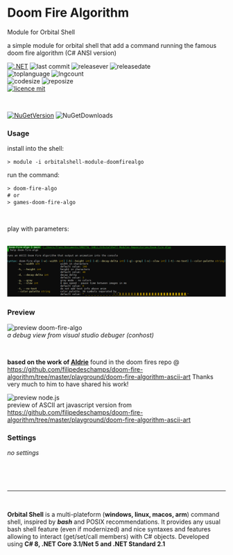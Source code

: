 # Doom Fire Algorithm
Module for Orbital Shell

a simple module for orbital shell that add a command running the famous doom fire algorithm (C# ANSI version)

[![.NET](https://github.com/franck-gaspoz/Doom-Fire-Algo/actions/workflows/dotnet.yml/badge.svg)](https://github.com/franck-gaspoz/Doom-Fire-Algo/actions/workflows/dotnet.yml)
![last commit](https://img.shields.io/github/last-commit/franck-gaspoz/Doom-Fire-Algo?style=plastic)
![releasever](https://img.shields.io/github/v/release/franck-gaspoz/Doom-Fire-Algo?style=plastic) 
![releasedate](https://img.shields.io/github/release-date/franck-gaspoz/Doom-Fire-Algo?style=plastic) 
<br>
![toplanguage](https://img.shields.io/github/languages/top/franck-gaspoz/Doom-Fire-Algo)
![lngcount](https://img.shields.io/github/languages/count/franck-gaspoz/Doom-Fire-Algo)
<br>
![codesize](https://img.shields.io/github/languages/code-size/franck-gaspoz/Doom-Fire-Algo)
![reposize](https://img.shields.io/github/repo-size/franck-gaspoz/Doom-Fire-Algo)
<br>
[![licence mit](https://img.shields.io/badge/licence-MIT-blue.svg)](license)

<br>

[![NuGetVersion](https://img.shields.io/nuget/v/OrbitalShell-Module-DoomFireAlgo.svg)](https://www.nuget.org/packages/OrbitalShell-Module-DoomFireAlgo) ![NuGetDownloads](https://img.shields.io/nuget/dt/OrbitalShell-Module-DoomFireAlgo.svg)

### Usage

install into the shell:
```shell
> module -i orbitalshell-module-doomfirealgo
```
run the command:
```shell
> doom-fire-algo
# or
> games-doom-fire-algo
```
<br>

play with parameters:

<br>

<img src="assets/help.png"/>

### Preview

![preview doom-fire-algo](assets/doom-fire-algo2.gif)
<br>*a debug view from visual studio debuger (conhost)*

<br>

**based on the work of [Aldrie](https://github.com/Aldrie)** found in the doom fires repo @ https://github.com/filipedeschamps/doom-fire-algorithm/tree/master/playground/doom-fire-algorithm-ascii-art Thanks very much to him to have shared his work!

![preview node.js](https://raw.githubusercontent.com/franck-gaspoz/Doom-Fire-Algo/main/assets/68747470733a2f2f692e696d6775722e636f6d2f464f644345634e2e676966.gif)
<br>preview of ASCII art javascript version from https://github.com/filipedeschamps/doom-fire-algorithm/tree/master/playground/doom-fire-algorithm-ascii-art

### Settings

*no settings*

<br><br><br><hr><br>

<b>Orbital Shell</b> is a multi-plateform (**windows, linux, macos, arm**) command shell, inspired by <b><i>bash</i></b> and POSIX recommendations. It provides any usual bash shell feature (even if modernized) and nice syntaxes and features allowing to interact (get/set/call members) with C# objects. Developed using **C# 8, .NET Core 3.1/Net 5 and .NET Standard 2.1**

